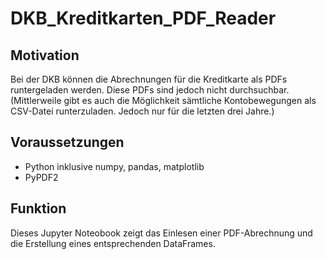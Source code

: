 # DKB_Kreditkarten_PDF_Reader
## Motivation
Bei der DKB können die Abrechnungen für die Kreditkarte als PDFs runtergeladen werden. Diese PDFs sind jedoch nicht durchsuchbar. (Mittlerweile gibt es auch die Möglichkeit sämtliche Kontobewegungen als CSV-Datei runterzuladen. Jedoch nur für die letzten drei Jahre.)

## Voraussetzungen
* Python inklusive numpy, pandas, matplotlib
* PyPDF2

## Funktion
Dieses Jupyter Noteobook zeigt das Einlesen einer PDF-Abrechnung und die Erstellung eines entsprechenden DataFrames.
